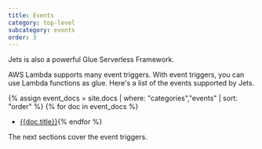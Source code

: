 ```yaml
---
title: Events
category: top-level
subcategory: events
order: 3
---
```


Jets is also a powerful Glue Serverless Framework.

AWS Lambda supports many event triggers.  With event triggers, you can use Lambda functions as glue. Here's a list of the events supported by Jets.

{% assign event_docs = site.docs | where: "categories","events" | sort: "order" %}
{% for doc in event_docs %}
* [{{doc.title}}]({{doc.url}}){% endfor %}

The next sections cover the event triggers.

